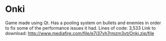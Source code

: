 # Onki
Game made using Qt. Has a pooling system on bullets and enemies in order to fix some of the performance issues it had. 
Lines of code: 3,533
Link to download: http://www.mediafire.com/file/e7j37vh7rmzm3vt/Onki.zip/file
